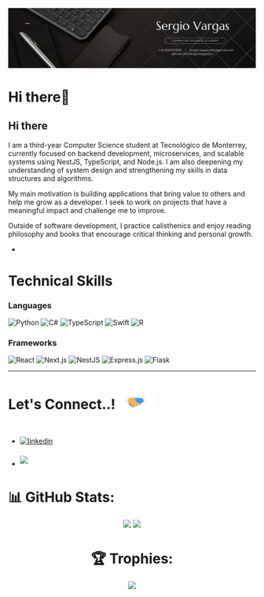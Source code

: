 <img src="https://raw.githubusercontent.com/SergioVargasDev/SergioVargasDev/master/banner1.png" alt="banner that says Sergio Vargas - software engineer, content creator and community organizer">

#   Hi there👋

## Hi there

I am a third-year Computer Science student at Tecnológico de Monterrey, currently focused on backend development, microservices, and scalable systems using NestJS, TypeScript, and Node.js. I am also deepening my understanding of system design and strengthening my skills in data structures and algorithms.

My main motivation is building applications that bring value to others and help me grow as a developer. I seek to work on projects that have a meaningful impact and challenge me to improve.

Outside of software development, I practice calisthenics and enjoy reading philosophy and books that encourage critical thinking and personal growth.

- 
# Technical Skills

 ### Languages
![Python](https://img.shields.io/badge/Python%20-%2314354C.svg?style=for-the-badge&logo=python&logoColor=white)
![C#](https://img.shields.io/badge/C%23-239120?style=for-the-badge&logo=csharp&logoColor=white)
![TypeScript](https://img.shields.io/badge/TypeScript-007ACC?style=for-the-badge&logo=typescript&logoColor=white)
![Swift](https://img.shields.io/badge/swift-F54A2A?style=for-the-badge&logo=swift&logoColor=white)
![R](https://img.shields.io/badge/R-276DC3?style=for-the-badge&logo=r&logoColor=white)


### Frameworks
![React](https://img.shields.io/badge/React-20232A?style=for-the-badge&logo=react&logoColor=61DAFB)
![Next.js](https://img.shields.io/badge/next%20js-000000?style=for-the-badge&logo=nextdotjs&logoColor=white)
![NestJS](https://img.shields.io/badge/nestjs-E0234E?style=for-the-badge&logo=nestjs&logoColor=white)
![Express.js](https://img.shields.io/badge/Express%20js-000000?style=for-the-badge&logo=express&logoColor=white)
![Flask](https://img.shields.io/badge/flask-%23000.svg?style=for-the-badge&logo=flask&logoColor=white)


-----

# <b> Let's Connect..!</b><img src="https://github.com/0xAbdulKhalid/0xAbdulKhalid/raw/main/assets/mdImages/handshake.gif" width ="80">
<br>
<div align='left'>

<ul>

<li>
<a href="https://www.linkedin.com/in/sergiot-vargas/" target="_blank">
<img src="https://img.shields.io/badge/linkedin:  Sergio Vargas-%2300acee.svg?color=405DE6&style=for-the-badge&logo=linkedin&logoColor=white" alt=linkedin style="margin-bottom: 5px;"/>
</a>
</li>

<br>

<li>
<a href="mailto:sergio.vargas.work@gmail.com" target="_blank">
<img src="https://img.shields.io/badge/gmail:  sergio.vargas.work@gmail.com-%23EA4335.svg?style=for-the-badge&logo=gmail&logoColor=white" t=mail style="margin-bottom: 5px;" />
</a>
</li>
	
</ul>
</div>

# 📊 GitHub Stats:

<div align = "center">
<img src="https://github-readme-stats.vercel.app/api?username=SergioVargasDev&theme=radical&hide_border=false&include_all_commits=false&count_private=false" width = "410">
<img src="https://github-readme-stats.vercel.app/api/top-langs/?username=SergioVargasDev&theme=radical&hide_border=false&include_all_commits=false&count_private=false&layout=compact" width = "330">
<div align = "center">
	
# 🏆 Trophies:

![](https://github-profile-trophy.vercel.app/?username=SergioVargasDev&theme=radical&no-frame=false&no-bg=false&margin-w=4)







	


